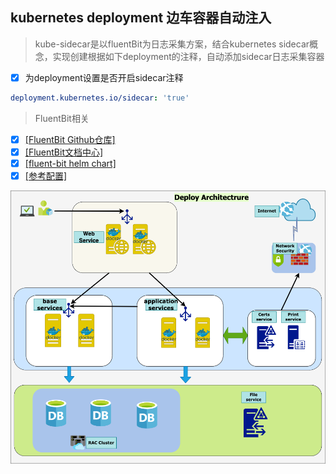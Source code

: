## kubernetes deployment 边车容器自动注入
> kube-sidecar是以fluentBit为日志采集方案，结合kubernetes sidecar概念，实现创建根据如下deployment的注释，自动添加sidecar日志采集容器
- [x] 为deployment设置是否开启sidecar注释
```yaml
deployment.kubernetes.io/sidecar: 'true'
```
> FluentBit相关
- [x] [[FluentBit Github仓库]](https://github.com/fluent/fluent-bit)
- [x] [[FluentBit文档中心]](https://fluentbit.io/)
- [x] [[fluent-bit helm chart]](https://github.com/fluent/helm-charts/tree/main/charts/fluent-bit)
- [x] [[参考配置]](https://clickvisual.gocn.vip/clickvisual/07collect/fluent-bit-configuration-reference.html#_2-3-input-kubernetes-conf-%E9%85%8D%E7%BD%AE)

![deploy](./docs/images/deploy-architecture.png)